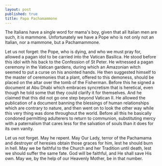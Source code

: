 ```yaml
---
layout: post
published: true
title: Papa Pachamammone
---
```

The Italians have a single word for mama's boy, given that all Italian men are such, it is mammone. Unfortunately we have a Pope who is not only not an Italian, nor a mammone, but a Pachamammone.

Let us not forget: the Pope, who is dying, and who we must pray for, allowed a pagan idol to be carried into the Vatican Basilica. He stood before this idol with his back to the Confession of St Peter. He witnessed a pagan ceremony in the Vatican gardens, during which an Amazonian witch seemed to put a curse on his anointed hands.  He then suggested himself to the master of ceremonies that a plant, offered to this demoness, should be placed on the altar over the tomb of the Fisherman. Before this he signed a document at Abu Dhabi which embraces syncretism that is heretical, even though he told some that they could clarify it for themselves. And he claimed that this did not go one step beyond Vatican II. He allowed the publication of a document banning the blessings of human relationships which are contrary to nature, and then went on to look the other way while this very thing was done throughout the world. Before all this he basically condoned permitting adulterers to return to communion, substituting mercy with a paternalism that cares less for the salvation of souls than it does for its own vanity.

Let us not forget. May he repent. May Our Lady, terror of the Pachamama and destroyer of heresies obtain those graces for him, lest he should burn in hell. May we be faithful to the Church and her Tradition until death, lest we should suffer the same fate. God will be faithful, and He shall save His own. May we, by the help of our Heavenly Mother, be in that number. 